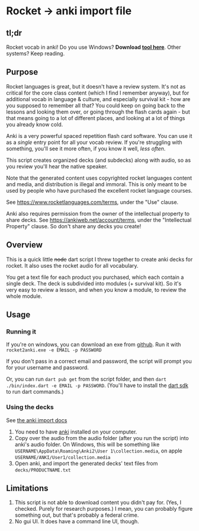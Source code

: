 # Rocket -> anki import file

## tl;dr

Rocket vocab in anki! Do you use Windows? **Download [tool here][tool windows build]**. Other systems? Keep reading.

## Purpose
Rocket languages is great, but it doesn't have a review system. It's not as critical for the core class content (which
I find I remember anyway), but for additional vocab in language & culture, and especially survival kit - how are you
supposed to remember all that? You could keep on going back to the lessons and looking them over, or going through the
flash cards again - but that means going to a lot of different places, and looking at a lot of things you already know
cold.

Anki is a very powerful spaced repetition flash card software. You can use it as a *single* entry point for all your vocab
review. If you're struggling with something, you'll see it more often, if you know it well, *less often*.

This script creates organized decks (and subdecks) along with audio, so as you review you'll hear the native speaker.

Note that the generated content uses copyrighted rocket languages content and media, and distribution is illegal and
immoral. This is only meant to be used by people who have purchased the excellent rocket language courses.

See https://www.rocketlanguages.com/terms, under the "Use" clause.
 
Anki also requires permission from the owner of the intellectual property to share decks.
See https://ankiweb.net/account/terms, under the "Intellectual Property" clause.
So don't share any decks you create!

## Overview
This is a quick little ~~node~~ dart script I threw together to create anki decks for rocket. It also uses the rocket audio for all vocabulary.

You get a text file for each product you purchased, which each contain a single deck. The deck is subdivided into modules (+ survival kit).
So it's very easy to review a lesson, and when you know a module, to review the whole module.

## Usage

### Running it
If you're on windows, you can download an exe from [github][tool windows build].
Run it with `rocket2anki.exe -e EMAIL -p PASSWORD`

If you don't pass in a correct email and password, the script will prompt you for your username and password.

Or, you can run `dart pub get` from the script folder, and then `dart ./bin/index.dart -e EMAIL -p PASSWORD`.
(You'll have to install the [dart sdk][dart sdk download page] to run dart commands.)

### Using the decks
See [the anki import docs][anki import]

1. You need to have [anki][anki home] installed on your computer. 
2. Copy over the audio from the audio folder (after you run the script) into anki's audio folder. On Windows, this will be something like `USERNAME\AppData\Roaming\Anki2\User 1\collection.media`, on apple `USERNAME/ANKI/User1/collection.media`
3. Open anki, and import the generated decks' text files from `decks/PRODUCTNAME.txt`

## Limitations
1. This script is not able to download content you didn't pay for. (Yes, I checked. Purely for research purposes.) I mean, you can probably figure something out, but that's probably a federal crime.
4. No gui UI. It does have a command line UI, though.

[anki home]: https://apps.ankiweb.net/
[dart sdk download page]: https://dart.dev/get-dart
[anki import]: https://docs.ankiweb.net/importing/text-files.html#importing-media
[tool windows build]: https://github.com/yringler/rocket2anki/releases/latest